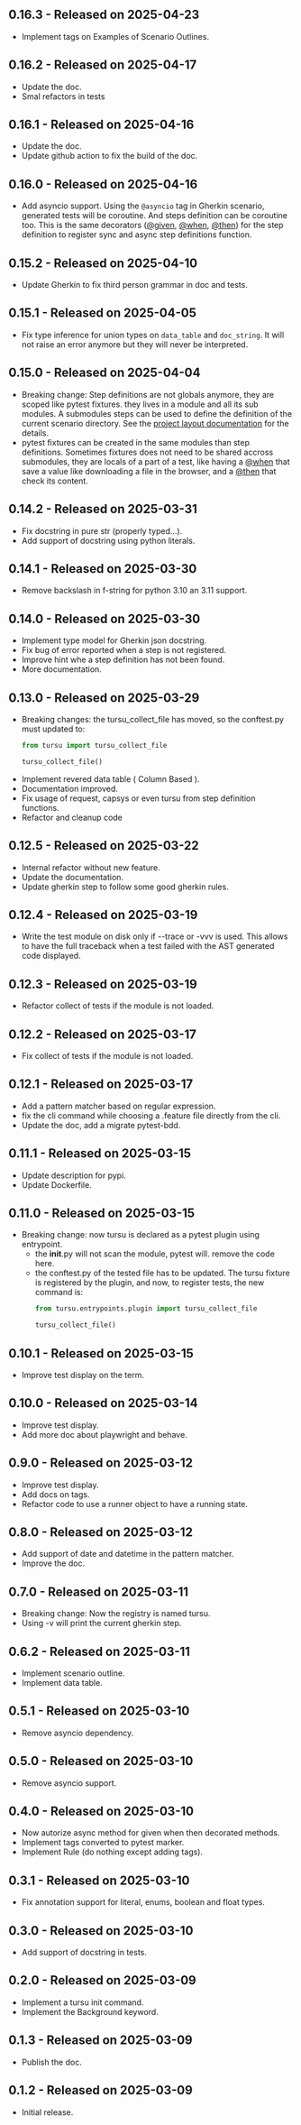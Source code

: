 ## 0.16.3 - Released on 2025-04-23

* Implement tags on Examples of Scenario Outlines.

## 0.16.2 - Released on 2025-04-17

* Update the doc.
* Smal refactors in tests

## 0.16.1 - Released on 2025-04-16

* Update the doc.
* Update github action to fix the build of the doc.

## 0.16.0 - Released on 2025-04-16

* Add asyncio support.
  Using the `@asyncio` tag in Gherkin scenario, generated tests will be coroutine.
  And steps definition can be coroutine too.
  This is the same decorators ([@given](#tursu.given), [@when](#tursu.when),
  [@then](#tursu.then)) for the step definition to register sync and async
  step definitions function.

## 0.15.2 - Released on 2025-04-10

* Update Gherkin to fix third person grammar in doc and tests.

## 0.15.1 - Released on 2025-04-05

* Fix type inference for union types on `data_table` and `doc_string`.
  It will not raise an error anymore but they will never be interpreted.

## 0.15.0 - Released on 2025-04-04

* Breaking change: Step definitions are not globals anymore,
  they are scoped like pytest fixtures. they lives in a module and all its sub modules.
  A submodules steps can be used to define the definition of the current scenario directory.
  See the [project layout documentation](#project-layout) for the details.
* pytest fixtures can be created in the same modules than step definitions.
  Sometimes fixtures does not need to be shared accross submodules, they are locals of a
  part of a test, like having a [@when](#tursu.when) that save a value like downloading a file in the browser,
  and a [@then](#tursu.then) that check its content.

## 0.14.2 - Released on 2025-03-31

* Fix docstring in pure str (properly typed...).
* Add support of docstring using python literals.

## 0.14.1 - Released on 2025-03-30

* Remove backslash in f-string for python 3.10 an 3.11 support.

## 0.14.0 - Released on 2025-03-30

* Implement type model for Gherkin json docstring.
* Fix bug of error reported when a step is not registered.
* Improve hint whe a step definition has not been found.
* More documentation.

## 0.13.0 - Released on 2025-03-29

* Breaking changes: the tursu_collect_file has moved, so the conftest.py
  must updated to:
    ```python
    from tursu import tursu_collect_file

    tursu_collect_file()
    ```
* Implement revered data table ( Column Based ).
* Documentation improved.
* Fix usage of request, capsys or even tursu from step definition functions.
* Refactor and cleanup code

## 0.12.5 - Released on 2025-03-22

* Internal refactor without new feature.
* Update the documentation.
* Update gherkin step to follow some good gherkin rules.

## 0.12.4 - Released on 2025-03-19

* Write the test module on disk only if --trace or -vvv is used.
  This allows to have the full traceback when a test failed with the AST generated code
  displayed.

## 0.12.3 - Released on 2025-03-19

* Refactor collect of tests if the module is not loaded.

## 0.12.2 - Released on 2025-03-17

* Fix collect of tests if the module is not loaded.

## 0.12.1 - Released on 2025-03-17

* Add a pattern matcher based on regular expression.
* fix the cli command while choosing a .feature file directly from the cli.
* Update the doc, add a migrate pytest-bdd.

## 0.11.1 - Released on 2025-03-15

* Update description for pypi.
* Update Dockerfile.

## 0.11.0 - Released on 2025-03-15

* Breaking change: now tursu is declared as a pytest plugin using entrypoint.
  * the __init__.py will not scan the module, pytest will.
    remove the code here.
  * the conftest.py of the tested file has to be updated.
    The tursu fixture is registered by the plugin, and now, to register tests,
    the new command is:
    ```python
    from tursu.entrypoints.plugin import tursu_collect_file

    tursu_collect_file()
    ```

## 0.10.1 - Released on 2025-03-15

* Improve test display on the term.

## 0.10.0 - Released on 2025-03-14

* Improve test display.
* Add more doc about playwright and behave.

## 0.9.0 - Released on 2025-03-12
* Improve test display.
* Add docs on tags.
* Refactor code to use a runner object to have a running state.

## 0.8.0 - Released on 2025-03-12
* Add support of date and datetime in the pattern matcher.
* Improve the doc.

## 0.7.0 - Released on 2025-03-11
* Breaking change: Now the registry is named tursu.
* Using -v will print the current gherkin step.

## 0.6.2 - Released on 2025-03-11
* Implement scenario outline.
* Implement data table.

## 0.5.1 - Released on 2025-03-10
* Remove asyncio dependency.

## 0.5.0 - Released on 2025-03-10
* Remove asyncio support.

## 0.4.0 - Released on 2025-03-10
* Now autorize async method for given when then decorated methods.
* Implement tags converted to pytest marker.
* Implement Rule (do nothing except adding tags).

## 0.3.1 - Released on 2025-03-10
* Fix annotation support for literal, enums, boolean and float types.

## 0.3.0 - Released on 2025-03-10
* Add support of docstring in tests.

## 0.2.0 - Released on 2025-03-09
* Implement a tursu init command.
* Implement the Background keyword.

## 0.1.3 - Released on 2025-03-09
* Publish the doc.

## 0.1.2 - Released on 2025-03-09
* Initial release.
